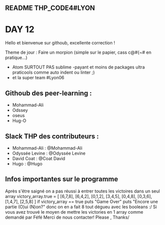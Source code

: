 ## README THP_CODE4#LYON
# DAY 12
Hello et bienvenue sur githoub, excellente correction !

Theme de jour : Faire un morpion (simple sur le papier, cass c@#{~# en pratique...)


* Atom SURTOUT PAS sublime -payant et moins de packages ultra praticools comme auto indent ou linter ;)
* et la super team #Lyon06

## Githoub des peer-learning :

* Mohammad-Ali
* Odssey
* oseus
* Hug-O

## Slack THP des contributeurs :

* Mohammad-Ali : @Mohammad-Ali
* Odyssée Levine : @Odyssée Levine
* David Coat : @Coat David
* Hugo : @Hugo


## Infos importantes sur le programme
Après s'être saigné on a pas réussi 
à entrer toutes les victoires dans un seul array
  victory_array.true = [
    [6,7,8],
    [6,4,2],
    [0,1,2],
    [3,4,5],
    [0,4,8],
    [0,3,6],
    [1,4,7],
    [2,5,8]
  ]
  if victory_array == true
    puts "Game Over"
    puts "Encore une partie (O)ui (N)on?"
donc on en a fait 8 tout dégueu avec les booleans :/
Si vous avez trouvé le moyen de mettre les victories en 1 array comme demandé par Féfé
Merci de nous contacter! Please , Thanks/
